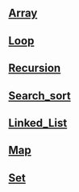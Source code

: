 ## [Array](https://github.com/ujwalap801/Array_DSA_LO)

## [Loop](https://github.com/ujwalap801/Loops_DSA)

## [Recursion](https://github.com/ujwalap801/Recursion_DSA)

## [Search_sort](https://github.com/ujwalap801/Search_Sort_DSA)

## [Linked_List](https://github.com/ujwalap801/Linked_List_DSA.git)

## [Map](https://github.com/ujwalap801/Map_DSA.git)

## [Set](https://github.com/ujwalap801/Set_DSA.git)


